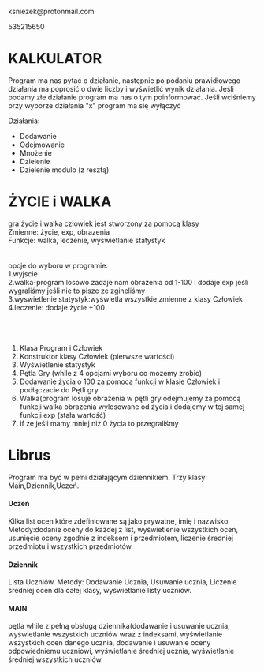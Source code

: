 <p>ksniezek@protonmail.com</p>
<p>535215650</p>
<h1>KALKULATOR</h1>
<p>Program ma nas pytać o działanie, następnie po podaniu prawidłowego działania ma poprosić o dwie liczby i wyświetlić wynik działania. Jeśli podamy złe działanie program ma nas o tym poinformować. Jeśli wciśniemy przy wyborze działania "x" program ma się wyłączyć</p>
Działania:
<ul>
<li>Dodawanie</li>
<li>Odejmowanie</li>
<li>Mnożenie</li>
<li>Dzielenie</li>
<li>Dzielenie modulo (z resztą)</li>
</ul>

<h1>ŻYCIE i WALKA</h1>
gra życie i walka
człowiek jest stworzony za pomocą klasy 
</br>
	Zmienne: życie, exp, obrazenia
	</br>
	Funkcje: walka, leczenie, wyswietlanie statystyk
</br>
</br>
</br>
opcje do wyboru w programie:</br>
1.wyjscie
</br>
2.walka-program losowo zadaje nam obrażenia od 1-100 i dodaje exp jeśli wygraliśmy jeśli nie to pisze ze zgineliśmy
</br>
3.wyswietlenie statystyk:wyświetla wszystkie zmienne z klasy Człowiek
</br>
4.leczenie: dodaje życie +100


</br>
</br>
</br>
</br>

1. Klasa Program i Człowiek
2. Konstruktor klasy Człowiek (pierwsze wartości)
3. Wyświetlenie statystyk
4. Pętla Gry (while z 4 opcjami wyboru co mozemy zrobic)
5. Dodawanie życia o 100 za pomocą funkcji w klasie Człowiek i podłączacie do Pętli gry
6. Walka(program losuje obrażenia w pętli gry 
odejmujemy za pomocą funkcji walka obrazenia wylosowane od życia
i dodajemy w tej samej funkcji exp (stała wartość)
7. if że jeśli mamy mniej niż 0 życia to przegraliśmy


<h1>Librus</h1>
<p>Program ma być w pełni działającym dziennikiem. Trzy klasy: Main,Dziennik,Uczeń.</p>
<h4>Uczeń</h4>
<p>Kilka list ocen które zdefiniowane są jako prywatne, imię i nazwisko. Metody:dodanie oceny do każdej z list, wyświetlenie wszystkich ocen, usunięcie oceny zgodnie z indeksem i przedmiotem, liczenie średniej przedmiotu i wszystkich przedmiotów.</p>
<h4>Dziennik</h4>
<p>Lista Uczniów. Metody: Dodawanie Ucznia, Usuwanie ucznia, Liczenie średniej ocen dla całej klasy, wyświetlanie listy uczniów.</p>
<h4>MAIN</h4>
<p>pętla while z pełną obsługą dziennika(dodawanie i usuwanie ucznia, wyświetlanie wszystkich uczniów wraz z indeksami, wyświetlanie wszystkich ocen danego ucznia, dodawanie i usuwanie oceny odpowiedniemu uczniowi, wyświetlanie średniej ucznia, wyświetlanie średniej wszystkich uczniów</p>


